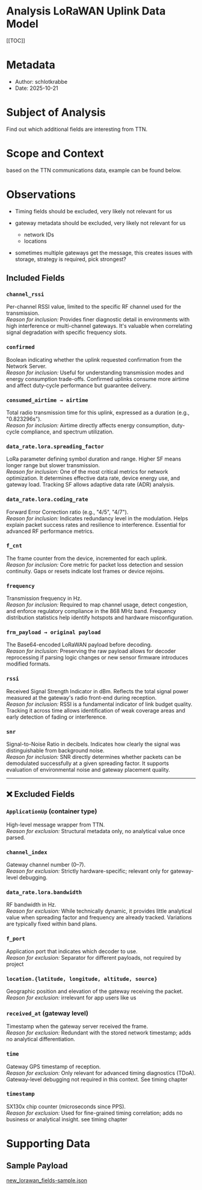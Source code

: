 # Analysis LoRaWAN Uplink Data Model

[[TOC]]

# Metadata

- Author: schlotkrabbe
- Date: 2025-10-21

# Subject of Analysis

Find out which additional fields are interesting from TTN.

# Scope and Context

based on the TTN communications data, example can be found below.

# Observations

- Timing fields should be excluded, very likely not relevant for us

- gateway metadata should be excluded, very likely not relevant for us

  - network IDs
  - locations

- sometimes multiple gateways get the message, this creates issues with storage, strategy is required, pick strongest?

## Included Fields

### `channel_rssi`

Per-channel RSSI value, limited to the specific RF channel used for the transmission.  
_Reason for inclusion:_ Provides finer diagnostic detail in environments with high interference or multi-channel gateways. It's valuable when correlating signal degradation with specific frequency slots.

### `confirmed`

Boolean indicating whether the uplink requested confirmation from the Network Server.  
_Reason for inclusion:_ Useful for understanding transmission modes and energy consumption trade-offs. Confirmed uplinks consume more airtime and affect duty-cycle performance but guarantee delivery.

### `consumed_airtime → airtime`

Total radio transmission time for this uplink, expressed as a duration (e.g., "0.823296s").  
_Reason for inclusion:_ Airtime directly affects energy consumption, duty-cycle compliance, and spectrum utilization.

### `data_rate.lora.spreading_factor`

LoRa parameter defining symbol duration and range. Higher SF means longer range but slower transmission.  
_Reason for inclusion:_ One of the most critical metrics for network optimization. It determines effective data rate, device energy use, and gateway load. Tracking SF allows adaptive data rate (ADR) analysis.

### `data_rate.lora.coding_rate`

Forward Error Correction ratio (e.g., "4/5", "4/7").  
_Reason for inclusion:_ Indicates redundancy level in the modulation. Helps explain packet success rates and resilience to interference. Essential for advanced RF performance metrics.

### `f_cnt`

The frame counter from the device, incremented for each uplink.  
_Reason for inclusion:_ Core metric for packet loss detection and session continuity. Gaps or resets indicate lost frames or device rejoins.

### `frequency`

Transmission frequency in Hz.  
_Reason for inclusion:_ Required to map channel usage, detect congestion, and enforce regulatory compliance in the 868 MHz band. Frequency distribution statistics help identify hotspots and hardware misconfiguration.

### `frm_payload → original payload`

The Base64-encoded LoRaWAN payload before decoding.  
_Reason for inclusion:_ Preserving the raw payload allows for decoder reprocessing if parsing logic changes or new sensor firmware introduces modified formats.

### `rssi`

Received Signal Strength Indicator in dBm. Reflects the total signal power measured at the gateway's radio front-end during reception.  
_Reason for inclusion:_ RSSI is a fundamental indicator of link budget quality. Tracking it across time allows identification of weak coverage areas and early detection of fading or interference.

### `snr`

Signal-to-Noise Ratio in decibels. Indicates how clearly the signal was distinguishable from background noise.  
_Reason for inclusion:_ SNR directly determines whether packets can be demodulated successfully at a given spreading factor. It supports evaluation of environmental noise and gateway placement quality.

---

## ❌ Excluded Fields

### `ApplicationUp` (container type)

High-level message wrapper from TTN.  
_Reason for exclusion:_ Structural metadata only, no analytical value once parsed.

### `channel_index`

Gateway channel number (0–7).  
_Reason for exclusion:_ Strictly hardware-specific; relevant only for gateway-level debugging.

### `data_rate.lora.bandwidth`

RF bandwidth in Hz.  
_Reason for exclusion:_ While technically dynamic, it provides little analytical value when spreading factor and frequency are already tracked. Variations are typically fixed within band plans.

### `f_port`

Application port that indicates which decoder to use.  
_Reason for exclusion:_ Separator for different payloads, not required by project

### `location.{latitude, longitude, altitude, source}`

Geographic position and elevation of the gateway receiving the packet.  
_Reason for exclusion:_ irrelevant for app users like us

### `received_at` (gateway level)

Timestamp when the gateway server received the frame.  
_Reason for exclusion:_ Redundant with the stored network timestamp; adds no analytical differentiation.

### `time`

Gateway GPS timestamp of reception.  
_Reason for exclusion:_ Only relevant for advanced timing diagnostics (TDoA). Gateway-level debugging not required in this context. See timing chapter

### `timestamp`

SX130x chip counter (microseconds since PPS).  
_Reason for exclusion:_ Used for fine-grained timing correlation; adds no business or analytical insight. see timing chapter

# Supporting Data

## Sample Payload

[new_lorawan_fields-sample.json](new_lorawan_fields-sample.json)
